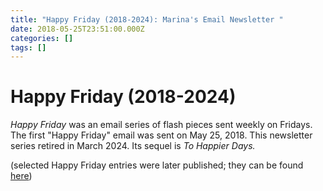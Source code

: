```yaml
---
title: "Happy Friday (2018-2024): Marina's Email Newsletter "
date: 2018-05-25T23:51:00.000Z
categories: []
tags: []
---
```

# Happy Friday (2018-2024)

*Happy Friday* was an email series of flash pieces sent weekly on Fridays. The first "Happy Friday" email was sent on May 25, 2018. This newsletter series retired in March 2024. Its sequel is *To Happier Days.* 

(selected Happy Friday entries were later published; they can be found [here](https://www.mtinone.com/tags/happy-friday/))

![]()
